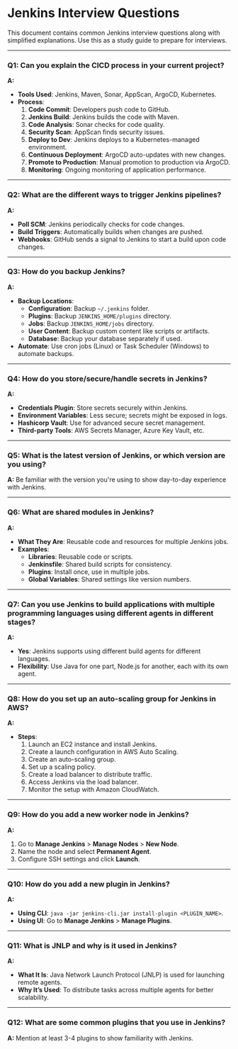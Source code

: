 # Jenkins Interview Questions

This document contains common Jenkins interview questions along with simplified explanations. Use this as a study guide to prepare for interviews.

---

### Q1: Can you explain the CICD process in your current project?
**A:**
- **Tools Used**: Jenkins, Maven, Sonar, AppScan, ArgoCD, Kubernetes.
- **Process**:
  1. **Code Commit**: Developers push code to GitHub.
  2. **Jenkins Build**: Jenkins builds the code with Maven.
  3. **Code Analysis**: Sonar checks for code quality.
  4. **Security Scan**: AppScan finds security issues.
  5. **Deploy to Dev**: Jenkins deploys to a Kubernetes-managed environment.
  6. **Continuous Deployment**: ArgoCD auto-updates with new changes.
  7. **Promote to Production**: Manual promotion to production via ArgoCD.
  8. **Monitoring**: Ongoing monitoring of application performance.

---

### Q2: What are the different ways to trigger Jenkins pipelines?
**A:**
- **Poll SCM**: Jenkins periodically checks for code changes.
- **Build Triggers**: Automatically builds when changes are pushed.
- **Webhooks**: GitHub sends a signal to Jenkins to start a build upon code changes.

---

### Q3: How do you backup Jenkins?
**A:**
- **Backup Locations**:
  - **Configuration**: Backup `~/.jenkins` folder.
  - **Plugins**: Backup `JENKINS_HOME/plugins` directory.
  - **Jobs**: Backup `JENKINS_HOME/jobs` directory.
  - **User Content**: Backup custom content like scripts or artifacts.
  - **Database**: Backup your database separately if used.
- **Automate**: Use cron jobs (Linux) or Task Scheduler (Windows) to automate backups.

---

### Q4: How do you store/secure/handle secrets in Jenkins?
**A:**
- **Credentials Plugin**: Store secrets securely within Jenkins.
- **Environment Variables**: Less secure; secrets might be exposed in logs.
- **Hashicorp Vault**: Use for advanced secure secret management.
- **Third-party Tools**: AWS Secrets Manager, Azure Key Vault, etc.

---

### Q5: What is the latest version of Jenkins, or which version are you using?
**A:** Be familiar with the version you're using to show day-to-day experience with Jenkins.

---

### Q6: What are shared modules in Jenkins?
**A:**
- **What They Are**: Reusable code and resources for multiple Jenkins jobs.
- **Examples**:
  - **Libraries**: Reusable code or scripts.
  - **Jenkinsfile**: Shared build scripts for consistency.
  - **Plugins**: Install once, use in multiple jobs.
  - **Global Variables**: Shared settings like version numbers.

---

### Q7: Can you use Jenkins to build applications with multiple programming languages using different agents in different stages?
**A:**
- **Yes**: Jenkins supports using different build agents for different languages.
- **Flexibility**: Use Java for one part, Node.js for another, each with its own agent.

---

### Q8: How do you set up an auto-scaling group for Jenkins in AWS?
**A:**
- **Steps**:
  1. Launch an EC2 instance and install Jenkins.
  2. Create a launch configuration in AWS Auto Scaling.
  3. Create an auto-scaling group.
  4. Set up a scaling policy.
  5. Create a load balancer to distribute traffic.
  6. Access Jenkins via the load balancer.
  7. Monitor the setup with Amazon CloudWatch.

---

### Q9: How do you add a new worker node in Jenkins?
**A:**
1. Go to **Manage Jenkins** > **Manage Nodes** > **New Node**.
2. Name the node and select **Permanent Agent**.
3. Configure SSH settings and click **Launch**.

---

### Q10: How do you add a new plugin in Jenkins?
**A:**
- **Using CLI**: `java -jar jenkins-cli.jar install-plugin <PLUGIN_NAME>`.
- **Using UI**: Go to **Manage Jenkins** > **Manage Plugins**.

---

### Q11: What is JNLP and why is it used in Jenkins?
**A:**
- **What It Is**: Java Network Launch Protocol (JNLP) is used for launching remote agents.
- **Why It’s Used**: To distribute tasks across multiple agents for better scalability.

---

### Q12: What are some common plugins that you use in Jenkins?
**A:** Mention at least 3-4 plugins to show familiarity with Jenkins.
